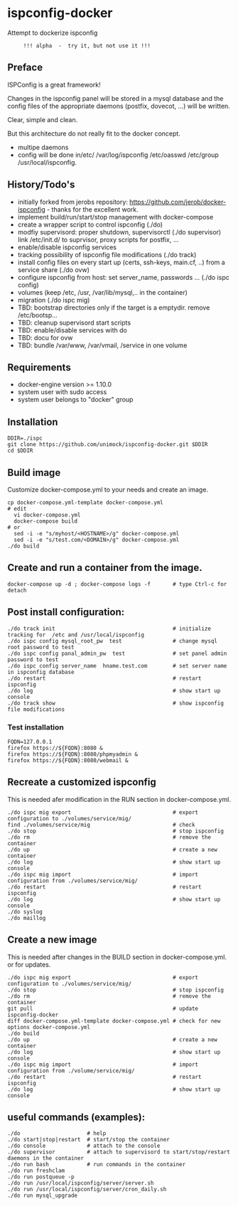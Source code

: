 # ispconfig-docker
Attempt to dockerize ispconfig 

         !!! alpha  -  try it, but not use it !!!

## Preface
ISPConfig is a great framework!

Changes in the ispconfig panel will be stored in a mysql database and the config files of the appropriate daemons (postfix, dovecot, ...) will be written.

Clear, simple and clean.

But this architecture do not really fit to the docker concept.
  * multipe daemons
  * config will be done in/etc/ /var/log/ispconfig /etc/oasswd /etc/group /usr/local/ispconfig.

## History/Todo's
  * initially forked from jerobs repository:  https://github.com/jerob/docker-ispconfig - thanks for the excellent work.
  * implement build/run/start/stop management with docker-compose
  * create a wrapper script to control ispconfig (./do)
  * modfiy supervisord: proper shutdown, supervisorctl (./do supervisor) link /etc/init.d/<services> to suprvisor, proxy scripts for postfix, ... 
  * enable/disable ispconfig services
  * tracking possibility of ispconfig file modifications (./do track)
  * install config files on every start up (certs, ssh-keys, main.cf, ..) from a service share (./do ovw) 
  * configure ispconfig from host: set server_name, passwords ... (./do ispc config)
  * volumes (keep /etc, /usr, /var/lib/mysql,.. in the container)
  * migration (./do ispc mig)
  * TBD: bootstrap directories only if the target is a emptydir. remove /etc/bootsp...
  * TBD: cleanup supervisord start scripts
  * TBD: enable/disable services with do
  * TBD: docu for ovw
  * TBD: bundle /var/www, /var/vmail, /service in one volume

## Requirements
 * docker-engine version >= 1.10.0 
 * system user with sudo access
 * system user belongs to "docker" group

## Installation

```
DDIR=./ispc
git clone https://github.com/unimock/ispconfig-docker.git $DDIR
cd $DDIR
```

## Build image
Customize docker-compose.yml to your needs and create an image. 

```
cp docker-compose.yml-template docker-compose.yml
# edit
  vi docker-compose.yml
  docker-compose build
# or
  sed -i -e "s/myhost/<HOSTNAME>/g" docker-compose.yml
  sed -i -e "s/test.com/<DOMAIN>/g" docker-compose.yml
./do build
```

## Create and run a container from the image.
```
docker-compose up -d ; docker-compose logs -f       # type Ctrl-c for detach
```

## Post install configuration:
```
./do track init                                     # initialize tracking for  /etc and /usr/local/ispconfig
./do ispc config mysql_root_pw  test                # change mysql root password to test
./do ispc config panal_admin_pw  test               # set panel admin password to test
./do ispc config server_name  hname.test.com        # set server name in ispconfig database
./do restart                                        # restart ispconfig
./do log                                            # show start up console
./do track show                                     # show ispconfig file modifications
```
### Test installation
```
FQDN=127.0.0.1
firefox https://${FQDN}:8080 &
firefox https://${FQDN}:8080/phpmyadmin &
firefox https://${FQDN}:8080/webmail &
```
## Recreate a customized ispconfig
 This is needed afer modification in the RUN section in docker-compose.yml.

```
./do ispc mig export                                # export configuration to ./volumes/service/mig/
find ./volumes/service/mig                          # check
./do stop                                           # stop ispconfig
./do rm                                             # remove the container
./do up                                             # create a new container
./do log                                            # show start up console
./do ispc mig import                                # import configuration from ./volumes/service/mig/
./do restart                                        # restart ispconfig
./do log                                            # show start up console
./do syslog
./do maillog
```
## Create a new image
 This is needed after changes in the BUILD section in docker-compose.yml. or for updates.
 
```
./do ispc mig export                                # export configuration to ./volumes/service/mig/
./do stop                                           # stop ispconfig
./do rm                                             # remove the container
git pull                                            # update ispconfig-docker
diff docker-compose.yml-template docker-compose.yml # check for new options docker-compose.yml
./do build
./do up                                             # create a new container
./do log                                            # show start up console
./do ispc mig import                                # import configuration from ./volume/service/mig/
./do restart                                        # restart ispconfig
./do log                                            # show start up console
```

## useful commands (examples):

```
./do                     # help
./do start|stop|restart  # start/stop the container
./do console             # attach to the console
./do supervisor          # attach to supervisord to start/stop/restart daemons in the container
./do run bash            # run commands in the container
./do run freshclam
./do run postqueue -p
./do run /usr/local/ispconfig/server/server.sh
./do run /usr/local/ispconfig/server/cron_daily.sh
./do run mysql_upgrade
```


